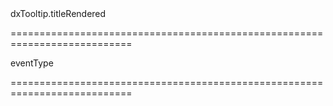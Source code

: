 <!--id-->dxTooltip.titleRendered<!--/id-->
===========================================================================
<!--hidden--><!--/hidden-->
<!--type-->eventType<!--/type-->
===========================================================================

